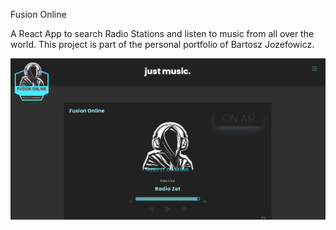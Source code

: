 Fusion Online

A React App to search Radio Stations and listen to music from all over the world.
This project is part of the personal portfolio of Bartosz Jozefowicz.

![Fusion Online](./fusion.PNG)
